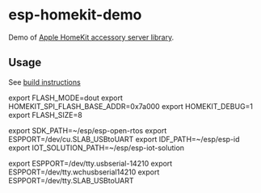 # esp-homekit-demo
Demo of [Apple HomeKit accessory server
library](https://github.com/maximkulkin/esp-homekit).

## Usage

See [build instructions](https://github.com/maximkulkin/esp-homekit-demo/wiki/Build-instructions)


export FLASH_MODE=dout
export HOMEKIT_SPI_FLASH_BASE_ADDR=0x7a000
export HOMEKIT_DEBUG=1
export FLASH_SIZE=8

export SDK_PATH=~/esp/esp-open-rtos
export ESPPORT=/dev/cu.SLAB_USBtoUART
export IDF_PATH=~/esp/esp-id
export IOT_SOLUTION_PATH=~/esp/esp-iot-solution

export ESPPORT=/dev/tty.usbserial-14210
export ESPPORT=/dev/tty.wchusbserial14210
export ESPPORT=/dev/tty.SLAB_USBtoUART

